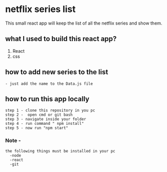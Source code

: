 # netflix series list 

This small react app will keep the list of all the netflix series and show them.

## what I used to build this react app?
  1. React
  2. css

## how to add new series to the list
    - just add the name to the Data.js file 
    

## how to run this app locally 

    step 1 - clone this repository in you pc
    step 2 -  open cmd or git bash 
    step 3 - navigate inside your folder
    step 4 - run command " npm install"
    step 5 - now run "npm start"
  
 ### Note -
    the following things must be installed in your pc
      -node
      -react
      -git 
